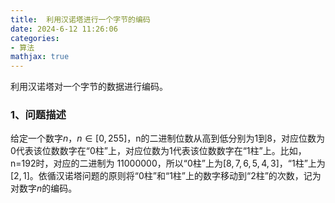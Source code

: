 ```yaml
---
title:  利用汉诺塔进行一个字节的编码
date: 2024-6-12 11:26:06
categories:
- 算法
mathjax: true
---
```

利用汉诺塔对一个字节的数据进行编码。
<!-- more -->

### 1、问题描述

给定一个数字$n$，$n \in [0, 255]$，n的二进制位数从高到低分别为1到8，对应位数为0代表该位数数字在“0柱”上，对应位数为1代表该位数数字在“1柱”上。比如，n=192时，对应的二进制为 11000000，所以“0柱”上为$[8,7,6,5,4,3]$，“1柱”上为$[2,1]$。依循汉诺塔问题的原则将“0柱”和“1柱”上的数字移动到“2柱”的次数，记为对数字$n$的编码。

<!-- ### 2、递归算法


#### (1) 递归变量


#### (2) 递归过程


#### (3) 递归结束条件


### 3、代码实现 -->












